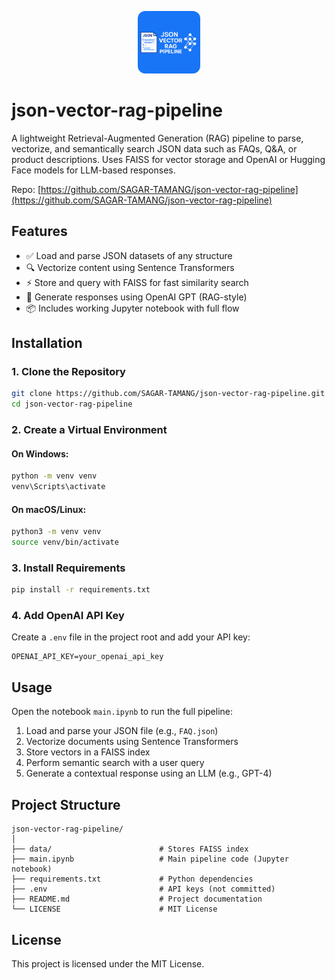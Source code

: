 <p align="center">
  <img src="thumbnail.png" alt="JSON Vector RAG Pipeline" width="100" style="border-radius: 12px" />
</p>

# json-vector-rag-pipeline

A lightweight Retrieval-Augmented Generation (RAG) pipeline to parse, vectorize, and semantically search JSON data such as FAQs, Q&A, or product descriptions. Uses FAISS for vector storage and OpenAI or Hugging Face models for LLM-based responses.

Repo: [https://github.com/SAGAR-TAMANG/json-vector-rag-pipeline](https://github.com/SAGAR-TAMANG/json-vector-rag-pipeline)

## Features

- ✅ Load and parse JSON datasets of any structure
- 🔍 Vectorize content using Sentence Transformers
- ⚡ Store and query with FAISS for fast similarity search
- 🤖 Generate responses using OpenAI GPT (RAG-style)
- 📦 Includes working Jupyter notebook with full flow

## Installation

### 1. Clone the Repository

```bash
git clone https://github.com/SAGAR-TAMANG/json-vector-rag-pipeline.git
cd json-vector-rag-pipeline
```

### 2. Create a Virtual Environment

#### On Windows:

```bash
python -m venv venv
venv\Scripts\activate
```

#### On macOS/Linux:

```bash
python3 -m venv venv
source venv/bin/activate
```

### 3. Install Requirements

```bash
pip install -r requirements.txt
```

### 4. Add OpenAI API Key

Create a `.env` file in the project root and add your API key:

```env
OPENAI_API_KEY=your_openai_api_key
```

## Usage

Open the notebook `main.ipynb` to run the full pipeline:

1. Load and parse your JSON file (e.g., `FAQ.json`)
2. Vectorize documents using Sentence Transformers
3. Store vectors in a FAISS index
4. Perform semantic search with a user query
5. Generate a contextual response using an LLM (e.g., GPT-4)

## Project Structure

```text
json-vector-rag-pipeline/
│
├── data/                        # Stores FAISS index
├── main.ipynb                   # Main pipeline code (Jupyter notebook)
├── requirements.txt             # Python dependencies
├── .env                         # API keys (not committed)
├── README.md                    # Project documentation
└── LICENSE                      # MIT License
```

## License

This project is licensed under the MIT License.